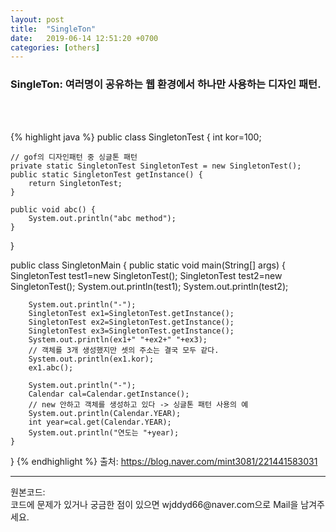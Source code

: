 ```yaml
---
layout: post
title:  "SingleTon"
date:   2019-06-14 12:51:20 +0700
categories: [others]
---
```


### SingleTon: 여러명이 공유하는 웹 환경에서 하나만 사용하는 디자인 패턴.
<br><br>

{% highlight java %}
public class SingletonTest {
	int kor=100;
	
	// gof의 디자인패턴 중 싱글톤 패턴
	private static SingletonTest SingletonTest = new SingletonTest();
	public static SingletonTest getInstance() {
		return SingletonTest;
	}
	
	public void abc() {
		System.out.println("abc method");
	}
}

public class SingletonMain {
	public static void main(String[] args) {
		SingletonTest test1=new SingletonTest();
		SingletonTest test2=new SingletonTest();
		System.out.println(test1);
		System.out.println(test2);

		System.out.println("-");
		SingletonTest ex1=SingletonTest.getInstance();
		SingletonTest ex2=SingletonTest.getInstance();
		SingletonTest ex3=SingletonTest.getInstance();
		System.out.println(ex1+" "+ex2+" "+ex3);
		// 객체를 3개 생성했지만 셋의 주소는 결국 모두 같다. 
		System.out.println(ex1.kor);
		ex1.abc();
		
		System.out.println("-");
		Calendar cal=Calendar.getInstance();
		// new 안하고 객체를 생성하고 있다 -> 싱글톤 패턴 사용의 예
		System.out.println(Calendar.YEAR);
		int year=cal.get(Calendar.YEAR);
		System.out.println("연도는 "+year);
	}
}
{% endhighlight %}
출처: <https://blog.naver.com/mint3081/221441583031><br>

<hr>
원본코드: <https://github.com/wjddyd66/JAVA/tree/master/Interface><br>
코드에 문제가 있거나 궁금한 점이 있으면 wjddyd66@naver.com으로  Mail을 남겨주세요.

